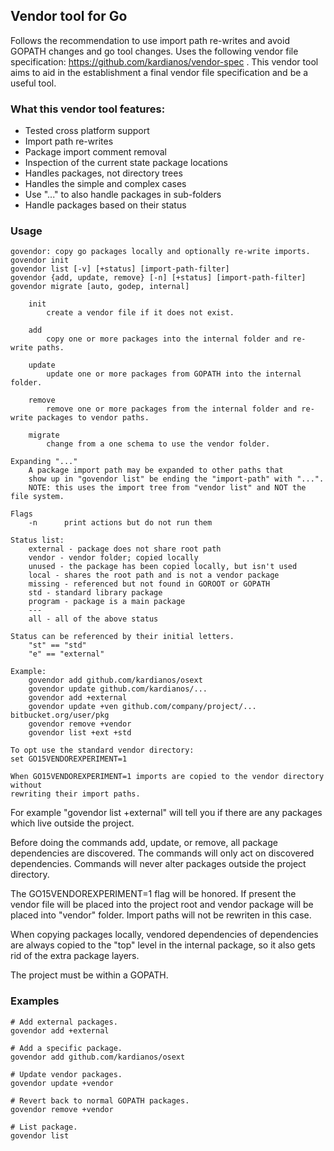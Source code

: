## Vendor tool for Go
Follows the recommendation to use import path re-writes and avoid GOPATH
changes and go tool changes. Uses the following vendor file specification:
https://github.com/kardianos/vendor-spec . This vendor tool aims to aid in the
establishment a final vendor file specification and be a useful tool.

### What this vendor tool features:
 * Tested cross platform support
 * Import path re-writes
 * Package import comment removal
 * Inspection of the current state package locations
 * Handles packages, not directory trees
 * Handles the simple and complex cases
 * Use "..." to also handle packages in sub-folders
 * Handle packages based on their status

### Usage
```
govendor: copy go packages locally and optionally re-write imports.
govendor init
govendor list [-v] [+status] [import-path-filter]
govendor {add, update, remove} [-n] [+status] [import-path-filter]
govendor migrate [auto, godep, internal]

	init
		create a vendor file if it does not exist.
	
	add
		copy one or more packages into the internal folder and re-write paths.
	
	update
		update one or more packages from GOPATH into the internal folder.
	
	remove
		remove one or more packages from the internal folder and re-write packages to vendor paths.

	migrate
		change from a one schema to use the vendor folder.

Expanding "..."
	A package import path may be expanded to other paths that
	show up in "govendor list" be ending the "import-path" with "...".
	NOTE: this uses the import tree from "vendor list" and NOT the file system.

Flags
	-n		print actions but do not run them

Status list:
	external - package does not share root path
	vendor - vendor folder; copied locally
	unused - the package has been copied locally, but isn't used
	local - shares the root path and is not a vendor package
	missing - referenced but not found in GOROOT or GOPATH
	std - standard library package
	program - package is a main package
	---
	all - all of the above status

Status can be referenced by their initial letters.
	"st" == "std"
	"e" == "external"
	
Example:
	govendor add github.com/kardianos/osext
	govendor update github.com/kardianos/...
	govendor add +external
	govendor update +ven github.com/company/project/... bitbucket.org/user/pkg
	govendor remove +vendor
	govendor list +ext +std

To opt use the standard vendor directory:
set GO15VENDOREXPERIMENT=1

When GO15VENDOREXPERIMENT=1 imports are copied to the vendor directory without
rewriting their import paths.
```

For example "govendor list +external" will tell you if there are any packages which
live outside the project.

Before doing the commands add, update, or remove, all package dependencies are
discovered. The commands will only act on discovered dependencies. Commands will
never alter packages outside the project directory.

The GO15VENDOREXPERIMENT=1 flag will be honored. If present the vendor file will
be placed into the project root and vendor package will be placed into "vendor"
folder. Import paths will not be rewriten in this case.

When copying packages locally, vendored dependencies of dependencies are always
copied to the "top" level in the internal package, so it also gets rid of the
extra package layers.

The project must be within a GOPATH.

### Examples
```
# Add external packages.
govendor add +external

# Add a specific package.
govendor add github.com/kardianos/osext

# Update vendor packages.
govendor update +vendor

# Revert back to normal GOPATH packages.
govendor remove +vendor

# List package.
govendor list
```
